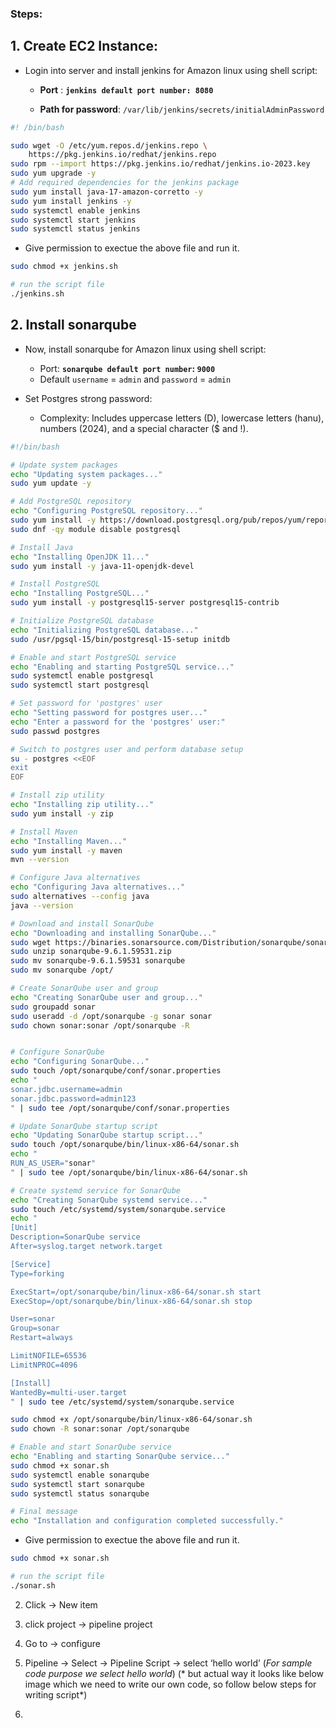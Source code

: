 ### Steps:

## 1. Create EC2 Instance:

* Login into server and install jenkins for Amazon linux using shell script: 

    * **Port** : **`jenkins default port number: 8080`** 

    * **Path for password**: `/var/lib/jenkins/secrets/initialAdminPassword`

```sh
#! /bin/bash

sudo wget -O /etc/yum.repos.d/jenkins.repo \
    https://pkg.jenkins.io/redhat/jenkins.repo
sudo rpm --import https://pkg.jenkins.io/redhat/jenkins.io-2023.key
sudo yum upgrade -y
# Add required dependencies for the jenkins package
sudo yum install java-17-amazon-corretto -y
sudo yum install jenkins -y
sudo systemctl enable jenkins
sudo systemctl start jenkins
sudo systemctl status jenkins
```
* Give permission to exectue the above file and run it.

```sh
sudo chmod +x jenkins.sh

# run the script file
./jenkins.sh
```


## 2. Install sonarqube

* Now, install sonarqube for Amazon linux using shell script:

    * Port: **`sonarqube default port number`: `9000`**
    * Default `username` = `admin` and `password` = `admin`

* Set Postgres strong password:

    * Complexity: Includes uppercase letters (D), lowercase letters (hanu), numbers (2024), and a special character ($ and !).

```sh
#!/bin/bash

# Update system packages
echo "Updating system packages..."
sudo yum update -y

# Add PostgreSQL repository
echo "Configuring PostgreSQL repository..."
sudo yum install -y https://download.postgresql.org/pub/repos/yum/reporpms/EL-$(rpm -E %{rhel})-x86_64/pgdg-redhat-repo-latest.noarch.rpm
sudo dnf -qy module disable postgresql

# Install Java
echo "Installing OpenJDK 11..."
sudo yum install -y java-11-openjdk-devel

# Install PostgreSQL
echo "Installing PostgreSQL..."
sudo yum install -y postgresql15-server postgresql15-contrib

# Initialize PostgreSQL database
echo "Initializing PostgreSQL database..."
sudo /usr/pgsql-15/bin/postgresql-15-setup initdb

# Enable and start PostgreSQL service
echo "Enabling and starting PostgreSQL service..."
sudo systemctl enable postgresql
sudo systemctl start postgresql

# Set password for 'postgres' user
echo "Setting password for postgres user..."
echo "Enter a password for the 'postgres' user:"
sudo passwd postgres

# Switch to postgres user and perform database setup
su - postgres <<EOF
exit
EOF

# Install zip utility
echo "Installing zip utility..."
sudo yum install -y zip

# Install Maven
echo "Installing Maven..."
sudo yum install -y maven
mvn --version

# Configure Java alternatives
echo "Configuring Java alternatives..."
sudo alternatives --config java
java --version

# Download and install SonarQube
echo "Downloading and installing SonarQube..."
sudo wget https://binaries.sonarsource.com/Distribution/sonarqube/sonarqube-9.6.1.59531.zip
sudo unzip sonarqube-9.6.1.59531.zip
sudo mv sonarqube-9.6.1.59531 sonarqube
sudo mv sonarqube /opt/

# Create SonarQube user and group
echo "Creating SonarQube user and group..."
sudo groupadd sonar
sudo useradd -d /opt/sonarqube -g sonar sonar
sudo chown sonar:sonar /opt/sonarqube -R


# Configure SonarQube
echo "Configuring SonarQube..."
sudo touch /opt/sonarqube/conf/sonar.properties
echo "
sonar.jdbc.username=admin
sonar.jdbc.password=admin123 
" | sudo tee /opt/sonarqube/conf/sonar.properties

# Update SonarQube startup script
echo "Updating SonarQube startup script..."
sudo touch /opt/sonarqube/bin/linux-x86-64/sonar.sh
echo "
RUN_AS_USER="sonar"
" | sudo tee /opt/sonarqube/bin/linux-x86-64/sonar.sh

# Create systemd service for SonarQube
echo "Creating SonarQube systemd service..."
sudo touch /etc/systemd/system/sonarqube.service
echo "
[Unit]
Description=SonarQube service
After=syslog.target network.target

[Service]
Type=forking

ExecStart=/opt/sonarqube/bin/linux-x86-64/sonar.sh start
ExecStop=/opt/sonarqube/bin/linux-x86-64/sonar.sh stop

User=sonar
Group=sonar
Restart=always

LimitNOFILE=65536
LimitNPROC=4096

[Install]
WantedBy=multi-user.target
" | sudo tee /etc/systemd/system/sonarqube.service

sudo chmod +x /opt/sonarqube/bin/linux-x86-64/sonar.sh
sudo chown -R sonar:sonar /opt/sonarqube

# Enable and start SonarQube service
echo "Enabling and starting SonarQube service..."
sudo chmod +x sonar.sh
sudo systemctl enable sonarqube
sudo systemctl start sonarqube
sudo systemctl status sonarqube

# Final message
echo "Installation and configuration completed successfully."
```

* Give permission to exectue the above file and run it.

```sh
sudo chmod +x sonar.sh

# run the script file
./sonar.sh
```





2. Click -> New item

3. click project → pipeline project

4. Go to → configure

5. Pipeline → Select -> Pipeline Script -> select ‘hello world’
(*For sample code purpose we select hello world*) (* but actual way it looks like below image which we need to write our own code, so follow below steps for writing script*)

6. 